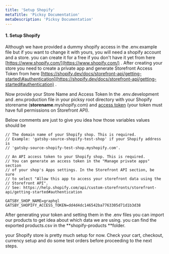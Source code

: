```yaml
---
title: 'Setup Shopify'
metaTitle: 'Picksy Documentation'
metaDescription: 'Picksy Documentation'
---
```


#### 1. Setup Shopify

Although we have provided a dummy shopify access in the .env.example file but if you want to change it with yours, you will need a shopify account and a store. you can create it for a free if you don't have it yet from here [https://www.shopify.com/](https://www.shopify.com/) . After creating your store you need to create a private app and generate Storefront Access Token from here [https://shopify.dev/docs/storefront-api/getting-started\#authentication](https://shopify.dev/docs/storefront-api/getting-started#authentication) .

Now provide your Store Name and Access Token In the .env.development and .env.production file in your picksy root directory with your Shopify storename \(**storename**.myshopify.com\) and [access token](https://help.shopify.com/en/api/getting-started/authentication/private-authentication#generate-credentials-from-the-shopify-admin) \(your token must have full permissions on Storefront API\).

Below comments are just to give you idea how those variables values should be

```
// The domain name of your Shopify shop. This is required.
// Example: 'gatsby-source-shopify-test-shop' if your Shopify address is
// 'gatsby-source-shopify-test-shop.myshopify.com'.

// An API access token to your Shopify shop. This is required.
// You can generate an access token in the "Manage private apps" section
// of your shop's Apps settings. In the Storefront API section, be sure
// to select "Allow this app to access your storefront data using the
// Storefront API".
// See: https://help.shopify.com/api/custom-storefronts/storefront-api/getting-started#authentication
```

```
GATSBY_SHOP_NAME=graphql
GATSBY_SHOPIFY_ACCESS_TOKEN=dd4d4dc146542ba7763305d71d1b3d38
```

After generating your token and setting them in the .env files you can import our products to get idea about which data we are using. you can find the exported products.csv in the **shopify-products **folder.

your Shopify store is pretty much setup for now. Check your cart, checkout, currency setup and do some test orders before proceeding to the next steps.
